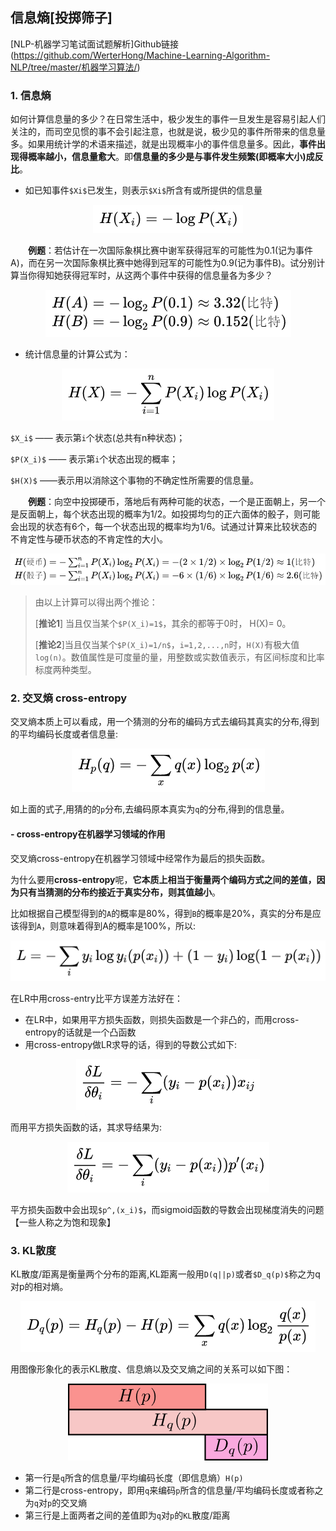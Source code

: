 ## 信息熵[投掷筛子]

[NLP-机器学习笔试面试题解析]Github链接(https://github.com/WerterHong/Machine-Learning-Algorithm-NLP/tree/master/机器学习算法/)


### 1. 信息熵


如何计算信息量的多少？在日常生活中，极少发生的事件一旦发生是容易引起人们关注的，而司空见惯的事不会引起注意，也就是说，极少见的事件所带来的信息量多。如果用统计学的术语来描述，就是出现概率小的事件信息量多。因此，**事件出现得概率越小，信息量愈大**。即**信息量的多少是与事件发生频繁(即概率大小)成反比**。

- 如已知事件`$Xi$`已发生，则表示`$Xi$`所含有或所提供的信息量

<p align="center">
<img src="../img/Entropy/entropy-1.png" />
</p>

　　**例题**：若估计在一次国际象棋比赛中谢军获得冠军的可能性为0.1(记为事件A)，而在另一次国际象棋比赛中她得到冠军的可能性为0.9(记为事件B)。试分别计算当你得知她获得冠军时，从这两个事件中获得的信息量各为多少？

<p align="center">
<img src="../img/Entropy/entropy-2.png" />
</p>

- 统计信息量的计算公式为：

<p align="center">
<img src="../img/Entropy/entropy-3.png" />
</p>

`$X_i$` —— 表示第`i`个状态(总共有n种状态)；

`$P(X_i)$` —— 表示第`i`个状态出现的概率；

`$H(X)$` ——表示用以消除这个事物的不确定性所需要的信息量。

　　**例题**：向空中投掷硬币，落地后有两种可能的状态，一个是正面朝上，另一个是反面朝上，每个状态出现的概率为1/2。如投掷均匀的正六面体的骰子，则可能会出现的状态有6个，每一个状态出现的概率均为1/6。试通过计算来比较状态的不肯定性与硬币状态的不肯定性的大小。
　　
<p align="center">
<img src="../img/Entropy/entropy-4.png" />
</p>

> 由以上计算可以得出两个推论：
>
> [**推论1**] 当且仅当某个`$P(X_i)=1$`，其余的都等于0时， H(X)= 0。
>
> [**推论2**]当且仅当某个`$P(X_i)=1/n$`，`i=1,2,...,n`时，`H(X)`有极大值`log(n)`。数值属性是可度量的量，用整数或实数值表示，有区间标度和比率标度两种类型。

### 2. 交叉熵 cross-entropy

交叉熵本质上可以看成，用一个猜测的分布的编码方式去编码其真实的分布,得到的平均编码长度或者信息量:

<p align="center">
<img src="../img/Entropy/cross-entropy-1.png" />
</p>

如上面的式子,用猜的的`p`分布,去编码原本真实为`q`的分布,得到的信息量。

#### - cross-entropy在机器学习领域的作用

交叉熵cross-entropy在机器学习领域中经常作为最后的损失函数。

为什么要用**cross-entropy**呢，**它本质上相当于衡量两个编码方式之间的差值，因为只有当猜测的分布约接近于真实分布，则其值越小**。

比如根据自己模型得到的`A`的概率是80%，得到`B`的概率是20%，真实的分布是应该得到`A`，则意味着得到A的概率是100%，所以:

<p align="center">
<img src="../img/Entropy/cross-entropy-2.png" />
</p>

在LR中用cross-entry比平方误差方法好在：
- 在LR中，如果用平方损失函数，则损失函数是一个非凸的，而用cross-entropy的话就是一个凸函数
- 用cross-entropy做LR求导的话，得到的导数公式如下:

<p align="center">
<img src="../img/Entropy/cross-entropy-3.png" />
</p>

而用平方损失函数的话，其求导结果为:

<p align="center">
<img src="../img/Entropy/cross-entropy-4.png" />
</p>

平方损失函数中会出现`$p^,(x_i)$`，而sigmoid函数的导数会出现梯度消失的问题【一些人称之为饱和现象】

### 3. KL散度

KL散度/距离是衡量两个分布的距离,KL距离一般用`D(q||p)`或者`$D_q(p)$`称之为q对p的相对熵。

<p align="center">
<img src="../img/Entropy/KL-1.png" />
</p>

用图像形象化的表示KL散度、信息熵以及交叉熵之间的关系可以如下图：

<p align="center">
<img src="../img/Entropy/KL-2.png" />
</p>


- 第一行是`q`所含的信息量/平均编码长度（即信息熵）`H(p) `
- 第二行是cross-entropy，即用`q`来编码`p`所含的信息量/平均编码长度或者称之为`q`对`p`的交叉熵
- 第三行是上面两者之间的差值即为`q`对`p`的`KL`散度/距离
